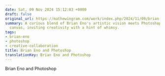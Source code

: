 ```yaml
---
date: Sat, 09 Nov 2024 15:12:03 +0000
draft: false
original_url: https://mathewingram.com/work/index.php/2024/11/09/brian-eno-and-photoshop/
summary: A curious blend of Brian Eno's artistic vision meets Photoshop's digital
  canvas, inviting creativity with a hint of whimsy.
tags:
- brian-eno
- photoshop
- creative-collaboration
title: Brian Eno and Photoshop
translationKey: Brian Eno and Photoshop
---
```


Brian Eno and Photoshop